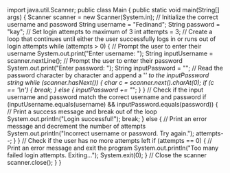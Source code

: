 import java.util.Scanner;
public class Main {
    public static void main(String[] args) {
        Scanner scanner = new Scanner(System.in);
        // Initialize the correct username and password
        String username = "Fedinand";
        String password = "kay";
        // Set login attempts to maximum of 3
        int attempts = 3;
        // Create a loop that continues until either the user successfully logs in or runs out of login attempts
        while (attempts > 0) {
            // Prompt the user to enter their username
            System.out.print("Enter username: ");
            String inputUsername = scanner.nextLine();
            // Prompt the user to enter their password
            System.out.print("Enter password: ");
            String inputPassword = "";
            // Read the password character by character and append a '*' to the inputPassword string
            while (scanner.hasNext()) {
                char c = scanner.next().charAt(0);
                if (c == '\n') {
                    break;
                } else {
                    inputPassword += "*";
                }
            }
            // Check if the input username and password match the correct username and password
            if (inputUsername.equals(username) && inputPassword.equals(password)) {
                // Print a success message and break out of the loop
                System.out.println("Login successful!");
                break;
            } else {
                // Print an error message and decrement the number of attempts
                System.out.println("Incorrect username or password. Try again.");
                attempts--;
            }
        }
        // Check if the user has no more attempts left
        if (attempts == 0) {
            // Print an error message and exit the program
            System.out.println("Too many failed login attempts. Exiting...");
            System.exit(0);
        }
        // Close the scanner
        scanner.close();
    }
}
